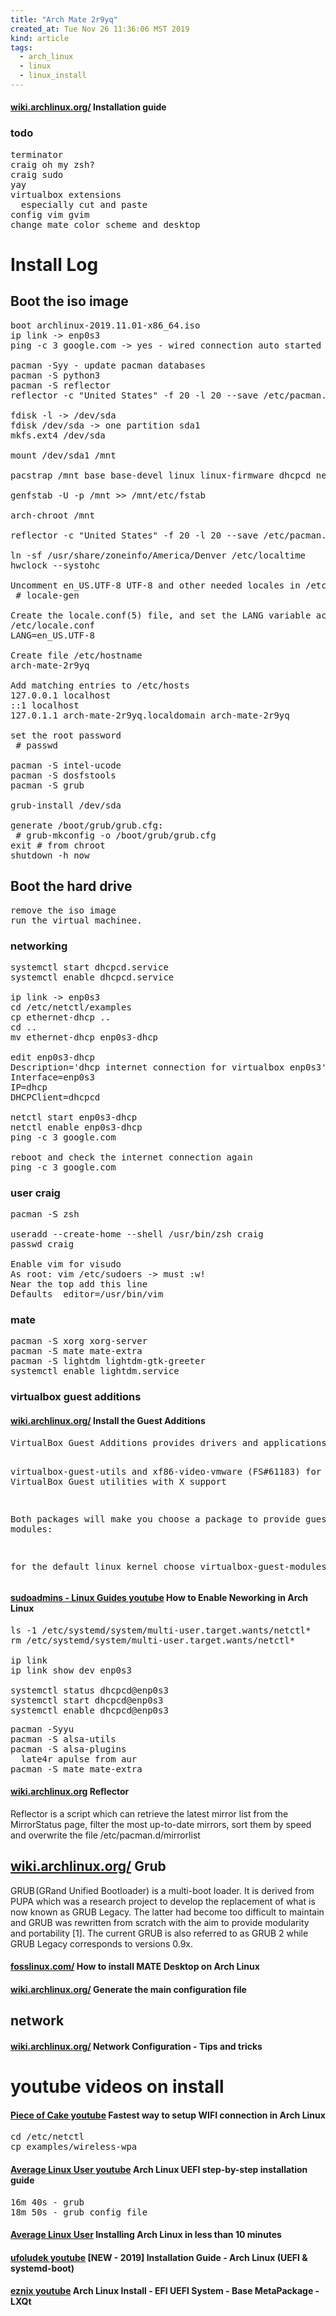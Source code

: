 ```yaml
---
title: "Arch Mate 2r9yq"
created_at: Tue Nov 26 11:36:06 MST 2019
kind: article
tags:
  - arch_linux
  - linux
  - linux_install
---
```


<h4>
  <a href="https://wiki.archlinux.org/index.php/Installation_guide" target="_blank">wiki.archlinux.org/</a>
  Installation guide
</h4>

<h3>todo </h3>
<pre>
terminator
craig oh my zsh?
craig sudo
yay
virtualbox extensions
  especially cut and paste
config vim gvim
change mate color scheme and desktop
</pre>

<h1>Install Log</h1>

<h2>Boot the iso image</h2>

<pre>
boot archlinux-2019.11.01-x86_64.iso
ip link -> enp0s3
ping -c 3 google.com -> yes - wired connection auto started

pacman -Syy - update pacman databases
pacman -S python3
pacman -S reflector
reflector -c "United States" -f 20 -l 20 --save /etc/pacman.d/mirrorlist

fdisk -l -> /dev/sda
fdisk /dev/sda -> one partition sda1
mkfs.ext4 /dev/sda

mount /dev/sda1 /mnt

pacstrap /mnt base base-devel linux linux-firmware dhcpcd netctl vim python3 reflector 

genfstab -U -p /mnt >> /mnt/etc/fstab

arch-chroot /mnt

reflector -c "United States" -f 20 -l 20 --save /etc/pacman.d/mirrorlist

ln -sf /usr/share/zoneinfo/America/Denver /etc/localtime
hwclock --systohc

Uncomment en_US.UTF-8 UTF-8 and other needed locales in /etc/locale.gen, and generate them with:
 # locale-gen

Create the locale.conf(5) file, and set the LANG variable accordingly:
/etc/locale.conf
LANG=en_US.UTF-8

Create file /etc/hostname
arch-mate-2r9yq

Add matching entries to /etc/hosts
127.0.0.1 localhost
::1 localhost
127.0.1.1 arch-mate-2r9yq.localdomain arch-mate-2r9yq

set the root password
 # passwd

pacman -S intel-ucode
pacman -S dosfstools
pacman -S grub

grub-install /dev/sda

generate /boot/grub/grub.cfg:
 # grub-mkconfig -o /boot/grub/grub.cfg
exit # from chroot
shutdown -h now
</pre>

<h2>Boot the hard drive</h2>

<pre>
remove the iso image
run the virtual machinee.
</pre>

<h3>networking</h3>

<pre>
systemctl start dhcpcd.service
systemctl enable dhcpcd.service

ip link -> enp0s3
cd /etc/netctl/examples
cp ethernet-dhcp ..
cd ..
mv ethernet-dhcp enp0s3-dhcp

edit enp0s3-dhcp
Description='dhcp internet connection for virtualbox enp0s3'
Interface=enp0s3
IP=dhcp
DHCPClient=dhcpcd

netctl start enp0s3-dhcp
netctl enable enp0s3-dhcp
ping -c 3 google.com

reboot and check the internet connection again
ping -c 3 google.com
</pre>

<h3>user craig</h3>

<pre>
pacman -S zsh

useradd --create-home --shell /usr/bin/zsh craig
passwd craig

Enable vim for visudo
As root: vim /etc/sudoers -> must :w!
Near the top add this line
Defaults  editor=/usr/bin/vim
</pre>

<h3>mate</h3>

<pre>
pacman -S xorg xorg-server
pacman -S mate mate-extra
pacman -S lightdm lightdm-gtk-greeter
systemctl enable lightdm.service
</pre>

<h3>virtualbox guest additions</h3>
<h4>
  <a href="https://wiki.archlinux.org/index.php/VirtualBox#Install_the_Guest_Additions" target="_blank">wiki.archlinux.org/</a>
  Install the Guest Additions
</h4>
<pre>
VirtualBox Guest Additions provides drivers and applications that optimize the guest operating system including improved image resolution and better control of the mouse. Within the installed guest system, install:

virtualbox-guest-utils and xf86-video-vmware (FS#61183) for VirtualBox Guest utilities with X support

Both packages will make you choose a package to provide guest modules:

for the default linux kernel choose virtualbox-guest-modules-arch
</pre>

<h4>
  <a href="https://www.youtube.com/watch?v=WNkm6hq0pmw" target="_blank">sudoadmins - Linux Guides youtube</a>
  How to Enable Neworking in Arch Linux
</h4>

<pre>
ls -1 /etc/systemd/system/multi-user.target.wants/netctl*
rm /etc/systemd/system/multi-user.target.wants/netctl*

ip link
ip link show dev enp0s3

systemctl status dhcpcd@enp0s3
systemctl start dhcpcd@enp0s3
systemctl enable dhcpcd@enp0s3
</pre>

<pre>
pacman -Syyu
pacman -S alsa-utils
pacman -S alsa-plugins
  late4r apulse from aur
pacman -S mate mate-extra
</pre>

<h4>
  <a href="https://wiki.archlinux.org/index.php/reflector" target="_blank">wiki.archlinux.org</a>
  Reflector
</h4>

Reflector is a script which can retrieve the latest mirror list from
the MirrorStatus page, filter the most up-to-date mirrors, sort them by
speed and overwrite the file /etc/pacman.d/mirrorlist

<h2>
  <a href="https://wiki.archlinux.org/index.php/GRUB" target="_blank">wiki.archlinux.org/</a>
  Grub
</h2>

GRUB (GRand Unified Bootloader) is a multi-boot loader. It is derived
from PUPA which was a research project to develop the replacement of
what is now known as GRUB Legacy. The latter had become too difficult
to maintain and GRUB was rewritten from scratch with the aim to provide
modularity and portability [1]. The current GRUB is also referred to as
GRUB 2 while GRUB Legacy corresponds to versions 0.9x.

<h4>
  <a href="https://www.fosslinux.com/6832/how-to-install-mate-desktop-on-arch-linux.htm" target="_blank">fosslinux.com/</a>
  How to install MATE Desktop on Arch Linux
</h4>

<h4>
  <a href="https://wiki.archlinux.org/index.php/GRUB#Generate_the_main_configuration_file" target="_blank">wiki.archlinux.org/</a>
  Generate the main configuration file
</h4>

<h2>network</h2>

<h4>
  <a href="https://wiki.archlinux.org/index.php/Network_configuration#Tips_and_tricks" target="_blank">wiki.archlinux.org/</a>
  Network Configuration - Tips and tricks
</h4>

<h1>youtube videos on install</h1>

<h4>
  <a href="https://www.youtube.com/watch?v=q6RP3-fpsgU" target="_blank">Piece of Cake youtube</a>
  Fastest way to setup WIFI connection in Arch Linux
</h4>

<pre>
cd /etc/netctl
cp examples/wireless-wpa
</pre>

<h4>
  <a href="https://www.youtube.com/watch?v=dOXYZ8hKdmc" target="_blank">Average Linux User youtube</a>
  Arch Linux UEFI step-by-step installation guide
</h4>

<pre>
16m 40s - grub
18m 50s - grub config file
</pre>

<h4>
  <a href="https://www.youtube.com/watch?v=GKdPSGb9f5s" target="_blank">Average Linux User</a>
  Installing Arch Linux in less than 10 minutes
</h4>

<h4>
  <a href="https://www.youtube.com/watch?v=-zb8220uUiA" target="_blank">ufoludek youtube</a>
  [NEW - 2019] Installation Guide - Arch Linux (UEFI & systemd-boot)
</h4>

<h4>
  <a href="https://www.youtube.com/watch?v=d91_jQ6qJb8" target="_blank">eznix youtube</a>
  Arch Linux Install - EFI UEFI System - Base MetaPackage - LXQt
</h4>

<!--
html boilerplate fragments
<a href="" target="_blank"></a>
<a name=""></a>
<img src="" width="400px">
<ul>
  <li></li>
  <li><a href="" target="_blank"></a></li>
</ul>
<pre>
</pre>
<p style="margin-bottom: 2em;"></p>
<hr style="border: 0; height: 3px; background: #333; background-image: linear-gradient(to right, #ccc, #333, #ccc);">
<pre><code>
</code></pre>
<math xmlns='http://www.w3.org/1998/Math/MathML' display='block'>
</math>
:-->
